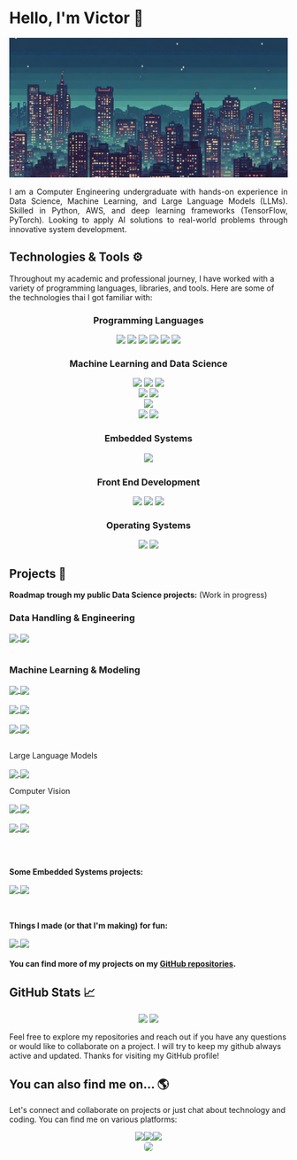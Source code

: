 # Hello, I'm Victor 👋

<div align="center"> <img src="https://raw.githubusercontent.com/V1ct0rC/V1ct0rC/refs/heads/main/_6a25adf1-7c56-4546-b55a-9913e3d8ee9e1.jpeg"> </div>

<p align="justify">
I am a Computer Engineering undergraduate with hands-on experience in Data Science, Machine Learning, and Large Language Models (LLMs). Skilled in Python, AWS, and deep learning frameworks (TensorFlow, PyTorch). Looking to apply AI solutions to real-world problems through innovative system development.
</p>

## Technologies & Tools ⚙️

Throughout my academic and professional journey, I have worked with a variety of programming languages, libraries, and tools. Here are some of the technologies thai I got familiar with:

<div align="center">
<div> 
    <h3>Programming Languages </h3>
    <div>
        <img width="50px" src="https://cdn.jsdelivr.net/gh/devicons/devicon/icons/python/python-original.svg">
        <img width="50px" src="https://cdn.jsdelivr.net/gh/devicons/devicon/icons/c/c-original.svg">
        <img width="50px" src="https://cdn.jsdelivr.net/gh/devicons/devicon/icons/cplusplus/cplusplus-original.svg">
        <img width="50px" src="https://cdn.jsdelivr.net/gh/devicons/devicon/icons/haskell/haskell-original.svg">
        <img width="50px" src="https://cdn.jsdelivr.net/gh/devicons/devicon/icons/typescript/typescript-original.svg">
        <img width="50px" src="https://cdn.jsdelivr.net/gh/devicons/devicon@latest/icons/sqldeveloper/sqldeveloper-original.svg" />
    </div>
</div>

<div> 
    <h3>Machine Learning and Data Science</h3>
    <div>
        <img width="50px" src="https://cdn.jsdelivr.net/gh/devicons/devicon/icons/pytorch/pytorch-original.svg">
        <img width="50px" src="https://cdn.jsdelivr.net/gh/devicons/devicon/icons/tensorflow/tensorflow-original.svg">
        <img width="50px" src="https://cdn.jsdelivr.net/gh/devicons/devicon@latest/icons/scikitlearn/scikitlearn-original.svg" />
        <br>
        <img width="50px" src="https://cdn.jsdelivr.net/gh/devicons/devicon/icons/pandas/pandas-original.svg">
        <img width="50px" src="https://cdn.jsdelivr.net/gh/devicons/devicon@latest/icons/matplotlib/matplotlib-original.svg" />
        <br>
        <img width="50px" src="https://cdn.jsdelivr.net/gh/devicons/devicon/icons/opencv/opencv-original.svg">
        <br>
        <img width="50px" src="https://img.icons8.com/?size=100&id=sop9ROXku5bb&format=png&color=000000">
        <img width="50px" src="https://www.infralovers.com/images/posts/ai-for-devops-engineers/langchain_logo.png">
    </div>
</div>

<div> 
    <h3>Embedded Systems</h3>
    <div>
        <img width="50px" src="https://cdn.jsdelivr.net/gh/devicons/devicon/icons/embeddedc/embeddedc-original.svg">
    </div>
</div>

<div> 
    <h3>Front End Development</h3>
    <div>
        <img width="50px" src="https://cdn.jsdelivr.net/gh/devicons/devicon/icons/css3/css3-original.svg">
        <img width="50px" src="https://cdn.jsdelivr.net/gh/devicons/devicon/icons/html5/html5-original.svg">
        <img width="50px" src="https://cdn.jsdelivr.net/gh/devicons/devicon/icons/angularjs/angularjs-plain.svg">
    </div>
</div>

<div> 
    <h3>Operating Systems</h3>
    <div>
    <img width="50px" src="https://cdn.jsdelivr.net/gh/devicons/devicon/icons/windows8/windows8-original.svg">
    <img width="50px" src="https://cdn.jsdelivr.net/gh/devicons/devicon/icons/linux/linux-original.svg" />
    </div>
</div>
</div>


## Projects 🚀

**Roadmap trough my public Data Science projects:** (Work in progress)

### Data Handling & Engineering

<div>
    <a href="https://github.com/V1ct0rC/Ciencia-de-Dados-Projeto-1">
    <img align="center" src="https://github-readme-stats.vercel.app/api/pin/?username=V1ct0rC&repo=Ciencia-de-Dados-Projeto-1&theme=react&hide_border=true">
    </a>
    <a href="https://github.com/V1ct0rC/Linkedin-Job-Scraper-and-Analysis">
    <img align="center" src="https://github-readme-stats.vercel.app/api/pin/?username=V1ct0rC&repo=Linkedin-Job-Scraper-and-Analysis&theme=react&hide_border=true">
    </a>
</div>
<br>

### Machine Learning & Modeling

<div>
    <a href="https://github.com/V1ct0rC/Revisiting-FIDGAN">
    <img align="center" src="https://github-readme-stats.vercel.app/api/pin/?username=V1ct0rC&repo=Revisiting-FIDGAN&theme=react&hide_border=true">
    </a>
    <a href="https://github.com/V1ct0rC/Car-Price-Predictor">
    <img align="center" src="https://github-readme-stats.vercel.app/api/pin/?username=V1ct0rC&repo=Car-Price-Predictor&theme=react&hide_border=true">
    </a>
</div>
<br>

<div>
    <a href="https://github.com/V1ct0rC/Enhancing-Sea-Ice-Segmentation-Model">
    <img align="center" src="https://github-readme-stats.vercel.app/api/pin/?username=V1ct0rC&repo=Enhancing-Sea-Ice-Segmentation-Model&theme=react&hide_border=true">
    </a>
    <a href="https://github.com/V1ct0rC/Analise-de-modelos-IA">
    <img align="center" src="https://github-readme-stats.vercel.app/api/pin/?username=V1ct0rC&repo=Analise-de-modelos-IA&theme=react&hide_border=true">
    </a>
</div>
<br>

<div>
    <a href="https://github.com/V1ct0rC/Microscopic-Fungi-Classifier">
    <img align="center" src="https://github-readme-stats.vercel.app/api/pin/?username=V1ct0rC&repo=Microscopic-Fungi-Classifier&theme=react&hide_border=true">
    </a>
    <a href="https://github.com/V1ct0rC/Iris-Flower-Classifier">
    <img align="center" src="https://github-readme-stats.vercel.app/api/pin/?username=V1ct0rC&repo=Iris-Flower-Classifier&theme=react&hide_border=true">
    </a>
</div>
<br>

Large Language Models

<div>
    <a href="https://github.com/V1ct0rC/Data-Analytics-Chatbot-with-LLMs">
    <img align="center" src="https://github-readme-stats.vercel.app/api/pin/?username=V1ct0rC&repo=Data-Analytics-Chatbot-with-LLMs&theme=react&hide_border=true">
    </a>
    <a href="https://github.com/V1ct0rC/GPT2-Fine-Tuning-With-LoRA">
    <img align="center" src="https://github-readme-stats.vercel.app/api/pin/?username=V1ct0rC&repo=GPT2-Fine-Tuning-With-LoRA&theme=react&hide_border=true">
    </a>
</div>

Computer Vision

<div>
    <a href="https://github.com/V1ct0rC/System-Controller">
    <img align="center" src="https://github-readme-stats.vercel.app/api/pin/?username=V1ct0rC&repo=System-Controller&theme=react&hide_border=true">
    </a>
    <a href="https://github.com/V1ct0rC/License-Plate-Blurring">
    <img align="center" src="https://github-readme-stats.vercel.app/api/pin/?username=V1ct0rC&repo=License-Plate-Blurring&theme=react&hide_border=true">
    </a>
</div>
<br>
<div>
    <a href="https://github.com/V1ct0rC/Car-Object-Detection">
    <img align="center" src="https://github-readme-stats.vercel.app/api/pin/?username=V1ct0rC&repo=Car-Object-Detection&theme=react&hide_border=true">
    </a>
    <a href="https://github.com/V1ct0rC/Traffic-problems-using-YOLOv8">
    <img align="center" src="https://github-readme-stats.vercel.app/api/pin/?username=V1ct0rC&repo=Traffic-problems-using-YOLOv8&theme=react&hide_border=true">
    </a>
</div>

<br><br>

**Some Embedded Systems projects:**

<div>
    <a href="https://github.com/V1ct0rC/Embedded-Projects">
    <img align="center" src="https://github-readme-stats.vercel.app/api/pin/?username=V1ct0rC&repo=Embedded-Projects&theme=react&hide_border=true">
    </a>
    <a href="https://github.com/V1ct0rC/IHS">
    <img align="center" src="https://github-readme-stats.vercel.app/api/pin/?username=V1ct0rC&repo=IHS&theme=react&hide_border=true">
    </a>
</div>
<br><br>

**Things I made (or that I'm making) for fun:**

<div>
    <a href="https://github.com/V1ct0rC/Sprout-Lands">
    <img align="center" src="https://github-readme-stats.vercel.app/api/pin/?username=V1ct0rC&repo=Sprout-Lands&theme=react&hide_border=true">
    </a>
    <a href="https://github.com/bruhenri12/ambientinator">
    <img align="center" src="https://github-readme-stats.vercel.app/api/pin/?username=bruhenri12&repo=ambientinator&theme=react&hide_border=true">
    </a>
</div>

#### You can find more of my projects on my [GitHub repositories](https://github.com/V1ct0rC).


## GitHub Stats 📈

<div align="center">
  <img width="284em" src="https://github-readme-stats.vercel.app/api/top-langs/?username=V1ct0rC&layout=compact&langs_count=7&theme=react&hide_border=true"/> 
  <img width="431em" src="https://github-readme-stats.vercel.app/api?username=V1ct0rC&show_icons=true&theme=react&include_all_commits=true&count_private=true&hide_border=true"/>
</div>

Feel free to explore my repositories and reach out if you have any questions or would like to collaborate on a project. I will try to keep my github always active and updated. Thanks for visiting my GitHub profile!


## You can also find me on... 🌎

Let's connect and collaborate on projects or just chat about technology and coding. You can find me on various platforms:

<div align="center">
<a href="https://www.instagram.com/v.carvalh0/"><img src="https://img.shields.io/badge/Instagram-%23E4405F.svg?style=for-the-badge&logo=Instagram&logoColor=white"></a><a href="https://www.linkedin.com/in/vcarvalh0/"><img src="https://img.shields.io/badge/linkedin-%230077B5.svg?style=for-the-badge&logo=linkedin&logoColor=white"></a><a href=""><img src="https://img.shields.io/badge/Gmail-D14836?style=for-the-badge&logo=gmail&logoColor=white"></a>
<br>
<img width="321px" src="https://portal.cin.ufpe.br/wp-content/uploads/2020/07/HC.png" style="background-color:white; border-radius:5px;">
</div>

<!--
**V1ct0rC/V1ct0rC** is a ✨ _special_ ✨ repository because its `README.md` (this file) appears on your GitHub profile.

Here are some ideas to get you started:

- 🔭 I’m currently working on ...
- 🌱 I’m currently learning ...
- 👯 I’m looking to collaborate on ...
- 🤔 I’m looking for help with ...
- 💬 Ask me about ...
- 📫 How to reach me: ...
- 😄 Pronouns: ...
- ⚡ Fun fact: ...
-->
